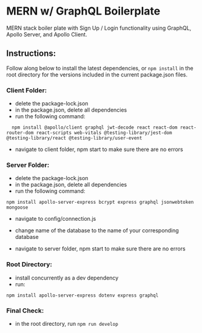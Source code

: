 # MERN w/ GraphQL Boilerplate

MERN stack boiler plate with Sign Up / Login functionality using GraphQL, Apollo Server, and Apollo Client.

## Instructions:

Follow along below to install the latest dependencies, or ``` npm install ``` in the root directory for the versions included in the current package.json files.

### Client Folder:

- delete the package-lock.json
- in the package.json, delete all dependencies
- run the following command:

```
  npm install @apollo/client graphql jwt-decode react react-dom react-router-dom react-scripts web-vitals @testing-library/jest-dom @testing-library/react @testing-library/user-event

```

- navigate to client folder, npm start to make sure there are no errors

### Server Folder: 

- delete the package-lock.json
- in the package.json, delete all dependencies
- run the following command:

```
npm install apollo-server-express bcrypt express graphql jsonwebtoken mongoose 

```

- navigate to config/connection.js
- change name of the database to the name of your corresponding database

- navigate to server folder, npm start to make sure there are no errors


### Root Directory: 

- install concurrently as a dev dependency
- run: 

```
npm install apollo-server-express dotenv express graphql

```


### Final Check:
 - in the root directory, run `npm run develop`
 